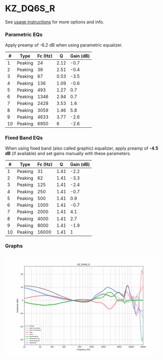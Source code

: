 # KZ_DQ6S_R
See [usage instructions](https://github.com/jaakkopasanen/AutoEq#usage) for more options and info.

### Parametric EQs
Apply preamp of -6.2 dB when using parametric equalizer.

|   # | Type    |   Fc (Hz) |    Q |   Gain (dB) |
|-----|---------|-----------|------|-------------|
|   1 | Peaking |        24 | 2.12 |        -0.7 |
|   2 | Peaking |        36 | 2.51 |        -0.4 |
|   3 | Peaking |        67 | 0.53 |        -3.5 |
|   4 | Peaking |       136 | 1.09 |        -0.6 |
|   5 | Peaking |       493 | 1.27 |         0.7 |
|   6 | Peaking |      1346 | 2.94 |         0.7 |
|   7 | Peaking |      2428 | 3.53 |         1.6 |
|   8 | Peaking |      3059 | 1.46 |         5.8 |
|   9 | Peaking |      4633 | 3.77 |        -2.6 |
|  10 | Peaking |      6950 | 6    |        -2.6 |

### Fixed Band EQs
When using fixed band (also called graphic) equalizer, apply preamp of **-4.5 dB** (if available) and set gains manually with these parameters.

|   # | Type    |   Fc (Hz) |    Q |   Gain (dB) |
|-----|---------|-----------|------|-------------|
|   1 | Peaking |        31 | 1.41 |        -2.2 |
|   2 | Peaking |        62 | 1.41 |        -3.3 |
|   3 | Peaking |       125 | 1.41 |        -2.4 |
|   4 | Peaking |       250 | 1.41 |        -0.7 |
|   5 | Peaking |       500 | 1.41 |         0.9 |
|   6 | Peaking |      1000 | 1.41 |        -0.7 |
|   7 | Peaking |      2000 | 1.41 |         4.1 |
|   8 | Peaking |      4000 | 1.41 |         2.7 |
|   9 | Peaking |      8000 | 1.41 |        -1.9 |
|  10 | Peaking |     16000 | 1.41 |         1   |

### Graphs
![](./KZ_DQ6S_R.png)
